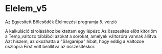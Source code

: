 # Elelem_v5
 Az Egyesített Bölcsődék Élelmezési programja 5. verzió

A kalkuláció tárolásához beiktattam egy lépést:
Az összesítés előtt kitörlöm a Temp_valtozo táblából azokat a sorokat, amelyek változóra vannak állítva.
Azt hiszem, az okozhatta a "Sárgarépa" hibát, hogy eddig a Valtozoe oszlopra First volt beállítva az összesítéskor.
